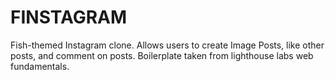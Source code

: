 # FINSTAGRAM

Fish-themed Instagram clone.
Allows users to create Image Posts, like other posts, and comment on posts.
Boilerplate taken from lighthouse labs web fundamentals.
